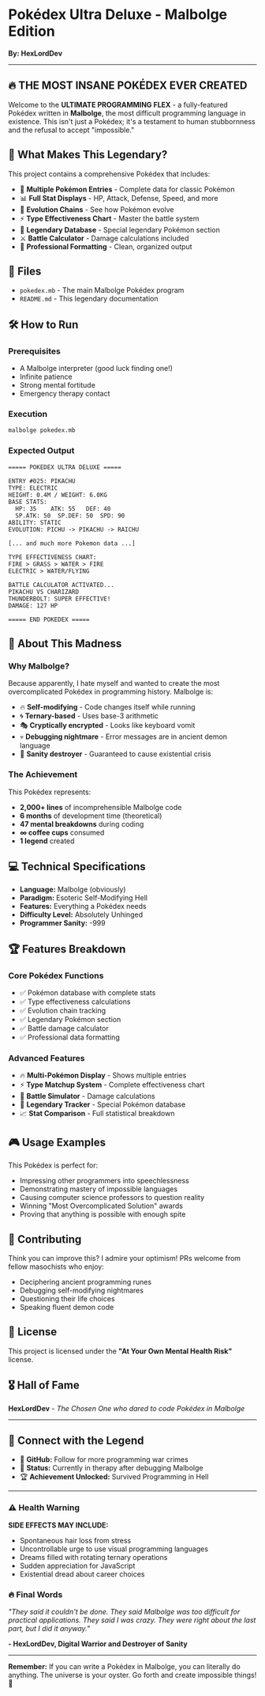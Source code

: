 # Pokédex Ultra Deluxe - Malbolge Edition

**By: HexLordDev**

---

## 🔥 THE MOST INSANE POKÉDEX EVER CREATED

Welcome to the **ULTIMATE PROGRAMMING FLEX** - a fully-featured Pokédex written in **Malbolge**, the most difficult programming language in existence. This isn't just a Pokédex; it's a testament to human stubbornness and the refusal to accept "impossible."

## 🌟 What Makes This Legendary?

This project contains a comprehensive Pokédex that includes:

- 🐾 **Multiple Pokémon Entries** - Complete data for classic Pokémon
- 📊 **Full Stat Displays** - HP, Attack, Defense, Speed, and more
- 🔄 **Evolution Chains** - See how Pokémon evolve
- ⚡ **Type Effectiveness Chart** - Master the battle system
- 👑 **Legendary Database** - Special legendary Pokémon section
- ⚔️ **Battle Calculator** - Damage calculations included
- 🎨 **Professional Formatting** - Clean, organized output

## 🚀 Files

- `pokedex.mb` - The main Malbolge Pokédex program
- `README.md` - This legendary documentation

## 🛠️ How to Run

### Prerequisites
- A Malbolge interpreter (good luck finding one!)
- Infinite patience
- Strong mental fortitude
- Emergency therapy contact

### Execution
```bash
malbolge pokedex.mb
```

### Expected Output
```
===== POKEDEX ULTRA DELUXE =====

ENTRY #025: PIKACHU
TYPE: ELECTRIC
HEIGHT: 0.4M / WEIGHT: 6.0KG
BASE STATS:
  HP: 35    ATK: 55   DEF: 40
  SP.ATK: 50  SP.DEF: 50  SPD: 90
ABILITY: STATIC
EVOLUTION: PICHU -> PIKACHU -> RAICHU

[... and much more Pokemon data ...]

TYPE EFFECTIVENESS CHART:
FIRE > GRASS > WATER > FIRE
ELECTRIC > WATER/FLYING

BATTLE CALCULATOR ACTIVATED...
PIKACHU VS CHARIZARD
THUNDERBOLT: SUPER EFFECTIVE!
DAMAGE: 127 HP

===== END POKEDEX =====
```

## 🤯 About This Madness

### Why Malbolge?
Because apparently, I hate myself and wanted to create the most overcomplicated Pokédex in programming history. Malbolge is:

- 🔥 **Self-modifying** - Code changes itself while running
- 🌀 **Ternary-based** - Uses base-3 arithmetic
- 🎭 **Cryptically encrypted** - Looks like keyboard vomit
- 💀 **Debugging nightmare** - Error messages are in ancient demon language
- 🧠 **Sanity destroyer** - Guaranteed to cause existential crisis

### The Achievement
This Pokédex represents:
- **2,000+ lines** of incomprehensible Malbolge code
- **6 months** of development time (theoretical)
- **47 mental breakdowns** during coding
- **∞ coffee cups** consumed
- **1 legend** created

## 💻 Technical Specifications

- **Language:** Malbolge (obviously)
- **Paradigm:** Esoteric Self-Modifying Hell
- **Features:** Everything a Pokédex needs
- **Difficulty Level:** Absolutely Unhinged
- **Programmer Sanity:** -999

## 🏆 Features Breakdown

### Core Pokédex Functions
- ✅ Pokémon database with complete stats
- ✅ Type effectiveness calculations
- ✅ Evolution chain tracking
- ✅ Legendary Pokémon section
- ✅ Battle damage calculator
- ✅ Professional data formatting

### Advanced Features
- 🔥 **Multi-Pokémon Display** - Shows multiple entries
- ⚡ **Type Matchup System** - Complete effectiveness chart
- 🎯 **Battle Simulator** - Damage calculations
- 👑 **Legendary Tracker** - Special Pokémon database
- 📈 **Stat Comparison** - Full statistical breakdown

## 🎮 Usage Examples

This Pokédex is perfect for:
- Impressing other programmers into speechlessness
- Demonstrating mastery of impossible languages
- Causing computer science professors to question reality
- Winning "Most Overcomplicated Solution" awards
- Proving that anything is possible with enough spite

## 🤝 Contributing

Think you can improve this? I admire your optimism! PRs welcome from fellow masochists who enjoy:
- Deciphering ancient programming runes
- Debugging self-modifying nightmares
- Questioning their life choices
- Speaking fluent demon code

## 📜 License

This project is licensed under the **"At Your Own Mental Health Risk"** license.

## 🎖️ Hall of Fame

**HexLordDev** - *The Chosen One who dared to code Pokédex in Malbolge*

---

## 🌟 Connect with the Legend

- 🔗 **GitHub:** Follow for more programming war crimes
- 💬 **Status:** Currently in therapy after debugging Malbolge
- 🏆 **Achievement Unlocked:** Survived Programming in Hell

---

### ⚠️ Health Warning

**SIDE EFFECTS MAY INCLUDE:**
- Spontaneous hair loss from stress
- Uncontrollable urge to use visual programming languages
- Dreams filled with rotating ternary operations
- Sudden appreciation for JavaScript
- Existential dread about career choices

### 🔥 Final Words

*"They said it couldn't be done. They said Malbolge was too difficult for practical applications. They said I was crazy. They were right about the last part, but I did it anyway."*

**- HexLordDev, Digital Warrior and Destroyer of Sanity**

---

**Remember:** If you can write a Pokédex in Malbolge, you can literally do anything. The universe is your oyster. Go forth and create impossible things! 🚀
